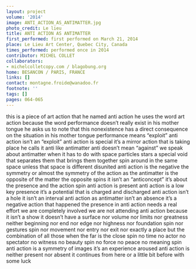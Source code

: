 ```yaml
---
layout: project
volume: '2014'
image: ANTI_ACTION_AS_ANTIMATTER.jpg
photo_credit: Le lieu
title: ANTI ACTION AS ANTIMATTER
first_performed: first performed on March 21, 2014
place: Le Lieu Art Center, Quebec City, Canada
times_performed: performed once in 2014
contributor: MICHEL COLLET
collaborators:
- michelcolletcopy.com / blagobung.org
home: BESANCON / PARIS, FRANCE
links: []
contact: montagne.froide@wanadoo.fr
footnote: ''
tags: []
pages: 064-065
---
```


this is a piece of art action that he named anti action he uses the word art action because the word performance doesn’t really exist in his mother tongue he asks us to note that this nonexistence has a direct consequence on the situation in his mother tongue performance means “exploit” anti action isn’t an “exploit” anti action is special it’s a mirror action that is taking place he calls it anti like antimatter anti doesn’t mean “against” we speak about antimatter when it has to do with space particles stars a special void that separates them that brings them together spin around in the same space unless that space is different disunited anti action is the negative the symmetry or almost the symmetry of the action as the antimatter is the opposite of the matter the opposite spins it isn’t an “anticoncept” it’s about the presence and the action spin anti action is present anti action is a low key presence it’s a potential that is charged and discharged anti action isn’t a hole it isn’t an interval anti action as antimatter isn’t an absence it’s a negative action that happened the presence in anti action needs a real effort we are completely involved we are not attending  anti action because it isn’t a show it doesn’t have a surface nor volume nor limits nor greatness neither beginning nor end nor edge nor highness nor foundation spin nor gestures spin nor movement nor entry nor exit nor exactly a place but the combination of all those when the far is the close spin no time no actor no spectator no witness no beauty spin no force no peace no meaning spin anti action is a symmetry of images it’s an experience aroused anti action is neither present nor absent it continues from here or a little bit before with some luck

